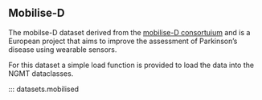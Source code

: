 ## Mobilise-D

The mobilse-D dataset derived from the [mobilise-D consortuium](https://www.imi.europa.eu/projects-results/project-factsheets/mobilise-d) and is a European project that aims to improve the assessment of Parkinson’s disease using wearable sensors.

For this dataset a simple load function is provided to load the data into the NGMT dataclasses.

::: datasets.mobilised